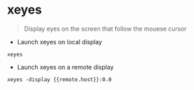 # xeyes

> Display eyes on the screen that follow the mouese cursor

- Launch xeyes on local display

`xeyes`

- Launch xeyes on a remote display

`xeyes -display {{remote.host}}:0.0`
